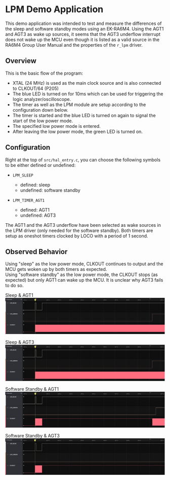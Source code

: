 # LPM Demo Application
This demo application was intended to test and measure the differences of the sleep and software standby modes using an EK-RA6M4. Using the AGT1 and AGT3 as wake up sources, it seems that the AGT3 underflow interrupt does not wake up the MCU even though it is listed as a valid source in the RA6M4 Group User Manual and the properties of the `r_lpm` driver.

## Overview
This is the basic flow of the program:
- XTAL (24 MHz) is used as the main clock source and is also connected to CLKOUT/64 (P205)
- The blue LED is turned on for 10ms which can be used for triggering the logic analyzer/oscilloscope. 
- The timer as well as the LPM module are setup according to the configuration down below.
- The timer is started and the blue LED is turned on again to signal the start of the low power mode.
- The specified low power mode is entered.
- After leaving the low power mode, the green LED is turned on.

## Configuration
Right at the top of `src/hal_entry.c`, you can choose the following symbols to be either defined or undefined:  
- `LPM_SLEEP`
  - defined: sleep
  - undefined: software standby

- `LPM_TIMER_AGT1`
  - defined: AGT1
  - undefined: AGT3

The AGT1 and the AGT3 underflow have been selected as wake sources in the LPM driver (only needed for the software standby). Both timers are setup as oneshot timers clocked by LOCO with a period of 1 second.

## Observed Behavior
Using "sleep" as the low power mode, CLKOUT continues to output and the MCU gets woken up by both timers as expected.  
Using "software standby" as the low power mode, the CLKOUT stops (as expected) but only AGT1 can wake up the MCU. It is unclear why AGT3 fails to do so.

Sleep & AGT1
![Sleep & AGT1](./img/sleep_agt1.png)

Sleep & AGT3
![Sleep & AGT1](./img/sleep_agt3.png)

Software Standby & AGT1
![Sleep & AGT1](./img/sw_standby_agt1.png)

Software Standby & AGT3
![Sleep & AGT1](./img/sw_standby_agt3.png)
